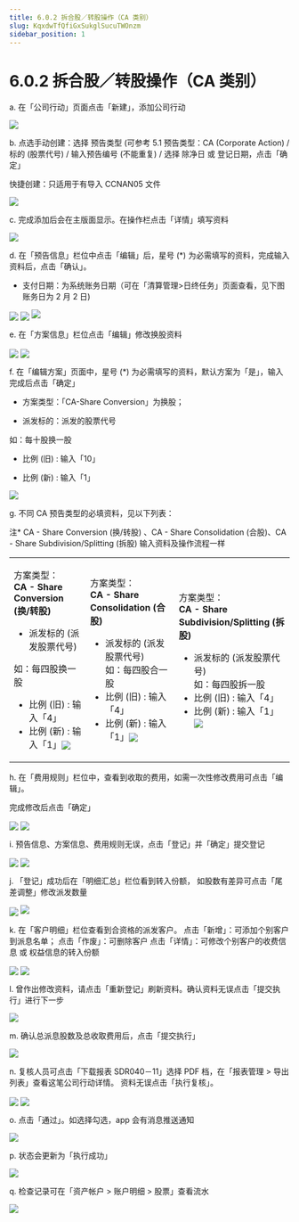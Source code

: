 ```yaml
---
title: 6.0.2 拆合股／转股操作（CA 类别）
slug: KqxdwTfQfiGxSukglSucuTWOnzm
sidebar_position: 1
---
```



# 6.0.2 拆合股／转股操作（CA 类别）

a. 在「公司行动」页面点击「新建」，添加公司行动

<img src="/assets/QuNWbpMJqoXREvx20cicebWanEG.png" src-width="2628" src-height="1231" align="center"/>


b. 点选手动创建：选择 预告类型 (可参考 5.1 预告类型：CA (Corporate Action) / 标的 (股票代号) / 输入预告编号  (不能重复) / 选择 除净日 或 登记日期，点击「确定」

快捷创建：只适用于有导入 CCNAN05 文件

<img src="/assets/U4Kob0jfmocCHKxmughckKUAnId.png" src-width="2246" src-height="1141" align="center"/>

c. 完成添加后会在主版面显示。在操作栏点击「详情」填写资料

<img src="/assets/AitJbfTJRoQrRuxTJ86cpOKenhh.png" src-width="2638" src-height="980" align="center"/>

d. 在「预告信息」栏位中点击「编辑」后，星号 (*) 为必需填写的资料，完成输入资料后，点击「确认」。
- 支付日期：为系统账务日期（可在「清算管理&gt;日终任务」页面查看，见下图账务日为 2 月 2 日)

<img src="/assets/NdSYbnqfAo3Vo7xvPpucgFC1nEg.png" src-width="2202" src-height="571" align="center"/>

<img src="/assets/MobybGuAOo8nowxRd32ch53vn9d.png" src-width="2306" src-height="1227" align="center"/>

<img src="/assets/IrzRbrilJohwoXxXscVcVFnYnQc.png" src-width="719" src-height="183"/>

e.  在「方案信息」栏位点击「编辑」修改换股资料

<img src="/assets/HPXebvSgHoo4max9CLsc6H4UnAh.png" src-width="2387" src-height="1436" align="center"/>

<img src="/assets/Sf6ZbPsDOoVUMJxpdADcye29nDf.png" src-width="1844" src-height="1386" align="center"/>

f. 在「编辑方案」页面中，星号 (*) 为必需填写的资料，默认方案为「是」，输入完成后点击「确定」

- 方案类型：「CA-Share Conversion」为换股；

- 派发标的：派发的股票代号


如：每十股换一股

- 比例 (旧) : 输入「10」

- 比例 (新) : 输入「1」

<img src="/assets/KaNzbsad4oEWxwxIl8McBc2Snvf.png" src-width="1849" src-height="1393" align="center"/>

g. 不同 CA 预告类型的必填资料，见以下列表：

注* CA - Share Conversion (换/转股) 、CA - Share Consolidation (合股)、CA - Share Subdivision/Splitting (拆股) 输入资料及操作流程一样 

<table>
<colgroup>
<col width="308"/>
<col width="349"/>
<col width="359"/>
</colgroup>
<tbody>
<tr><td><p>方案类型：<br/><b>CA - Share Conversion (换/转股) </b></p>
<ul>
<li>派发标的 (派发股票代号)</li>
</ul>
<p>如：每四股换一股</p>
<ul>
<li>比例 (旧) : 输入「4」</li>
<li>比例 (新) : 输入「1」<img src="/assets/EJGTbymuEomH7AxLOzFc80T8nuf.png" src-width="469" src-height="1398" align="center"/></li>
</ul></td><td><p>方案类型：<br/><b>CA - Share Consolidation (合股)</b></p>
<ul>
<li>派发标的 (派发股票代号)<br/>如：每四股合一股</li>
<li>比例 (旧) : 输入「4」</li>
<li>比例 (新) : 输入「1」<img src="/assets/Rw6Tb3lSZofHOqxr7QLcyN0gnge.png" src-width="471" src-height="1390" align="center"/></li>
</ul></td><td><p>方案类型：<br/><b>CA - Share Subdivision/Splitting (拆股)</b></p>
<ul>
<li>派发标的 (派发股票代号)<br/>如：每四股拆一股</li>
<li>比例 (旧) : 输入「4」</li>
<li>比例 (新) : 输入「1」<img src="/assets/ZXzAbjpQ9os0I8x9DBVcDRbBnxe.png" src-width="469" src-height="1392" align="center"/></li>
</ul></td></tr>
</tbody>
</table>

h.  在「费用规则」栏位中，查看到收取的费用，如需一次性修改费用可点击「编辑」。

完成修改后点击「确定」

<img src="/assets/EDCYb8jeaoIbIaxixgMc8755nMf.png" src-width="2388" src-height="1404" align="center"/>

<img src="/assets/Sbw4biBrNoOZ9PxDkzlc2BLZnub.png" src-width="1829" src-height="1391" align="center"/>

i. 预告信息、方案信息、费用规则无误，点击「登记」并「确定」提交登记

<img src="/assets/D9BXby31moy7H5xrTvkc5YeEnhb.png" src-width="1671" src-height="1405" align="center"/>

<img src="/assets/MByfbFhV3os2wDxSwRAcXKNknlW.png" src-width="2372" src-height="1393" align="center"/>

j. 「登记」成功后在「明细汇总」栏位看到转入份额，
如股数有差异可点击「尾差调整」修改派发数量

<img src="/assets/KDCjbYTgWo9eIixAeTOctyjvn8f.png" src-width="2385" src-height="1399" align="center"/>

<img src="/assets/Nf0ebwlK2orTjixLxb2cr1oInIc.png" src-width="515" src-height="356"/>

k. 在「客户明细」栏位查看到合资格的派发客户。
点击「新增」：可添加个别客户到派息名单；
点击「作废」：可删除客户
点击「详情」：可修改个别客户的收费信息 或 权益信息的转入份额

<img src="/assets/R01SbNIA4ouCRbxZYlAc7YLinwg.png" src-width="2379" src-height="1390" align="center"/>

<img src="/assets/EAKMbTD8OoBwrcxssSwcsiAQnMM.png" src-width="1847" src-height="1388" align="center"/>

l. 曾作出修改资料，请点击「重新登记」刷新资料。确认资料无误点击「提交执行」进行下一步

<img src="/assets/JSZEbSXSooMuJMxUom7cMKaGnhe.png" src-width="2383" src-height="1399" align="center"/>

m. 确认总派息股数及总收取费用后，点击「提交执行」

<img src="/assets/BOfebVJ0koYaJhx1ZyEcuW52nFh.png" src-width="1682" src-height="1393" align="center"/>

n. 复核人员可点击「下载报表 SDR040－11」选择 PDF 档，在「报表管理 &gt; 导出列表」查看这笔公司行动详情。
资料无误点击「执行复核」。

<img src="/assets/LGmgblhPHoY5JcxeuK1cqSZYn3g.png" src-width="2635" src-height="1401" align="center"/>

<img src="/assets/PTzybflPKoMqZKxOvPUcULwvnPh.png" src-width="1592" src-height="678" align="center"/>

o. 点击「通过」。如选择勾选，app 会有消息推送通知

<img src="/assets/A523bhpKLoPyNCxWw9zcSAETnob.png" src-width="2385" src-height="1393" align="center"/>

p. 状态会更新为「执行成功」

<img src="/assets/HhY6bsSU6ocedtxg6ykcW9gEncg.png" src-width="2353" src-height="997" align="center"/>

q.  检查记录可在「资产帐户 &gt; 账户明细 &gt; 股票」查看流水

<img src="/assets/Wy7GbIi4zo3lDuxvSXwc67RKnD1.png" src-width="2626" src-height="376" align="center"/>

